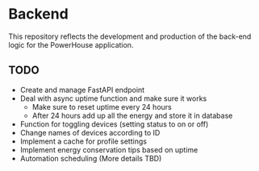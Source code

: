# Backend
This repository reflects the development and production of the back-end logic for the PowerHouse application.

## TODO
- Create and manage FastAPI endpoint
- Deal with async uptime function and make sure it works
  - Make sure to reset uptime every 24 hours
  - After 24 hours add up all the energy and store it in database
- Function for toggling devices (setting status to on or off)
- Change names of devices according to ID
- Implement a cache for profile settings
- Implement energy conservation tips based on uptime
- Automation scheduling (More details TBD)